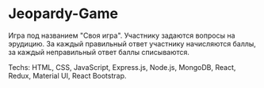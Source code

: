 # Jeopardy-Game

Игра под названием "Своя игра". Участнику задаются вопросы на эрудицию. За каждый правильный ответ участнику начисляются баллы, за каждый неправильный ответ баллы списываются.

Techs: HTML, CSS, JavaScript, Express.js, Node.js, MongoDB, React, Redux, Material UI, React Bootstrap.
